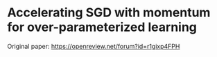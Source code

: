 # Accelerating SGD with momentum for over-parameterized learning

Original paper: https://openreview.net/forum?id=r1gixp4FPH